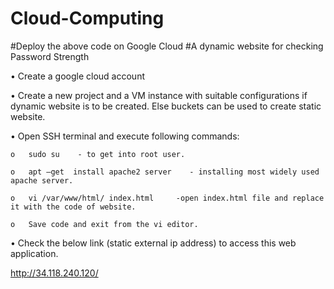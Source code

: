 # Cloud-Computing
#Deploy the above code on Google Cloud
#A dynamic website for checking Password Strength

•	Create a google cloud account

•	Create a new project and a VM instance with suitable configurations if dynamic website 
is to be created. Else buckets can be used to create static website.

•	 Open SSH terminal and execute following commands:

    o	sudo su    - to get into root user.
  
    o	apt –get  install apache2 server    - installing most widely used apache server.
  
    o	vi /var/www/html/ index.html     -open index.html file and replace it with the code of website.
  
    o	Save code and exit from the vi editor.
  
•	Check the below link (static external ip address) to access this web application.

  http://34.118.240.120/
 

